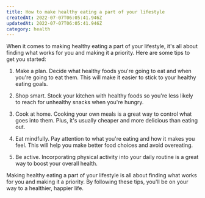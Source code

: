 ```yaml
---
title: How to make healthy eating a part of your lifestyle
createdAt: 2022-07-07T06:05:41.946Z
updatedAt: 2022-07-07T06:05:41.946Z
category: health
---
```


When it comes to making healthy eating a part of your lifestyle, it's all about finding what works for you and making it a priority. Here are some tips to get you started:

1. Make a plan. Decide what healthy foods you're going to eat and when you're going to eat them. This will make it easier to stick to your healthy eating goals.

2. Shop smart. Stock your kitchen with healthy foods so you're less likely to reach for unhealthy snacks when you're hungry.

3. Cook at home. Cooking your own meals is a great way to control what goes into them. Plus, it's usually cheaper and more delicious than eating out.

4. Eat mindfully. Pay attention to what you're eating and how it makes you feel. This will help you make better food choices and avoid overeating.

5. Be active. Incorporating physical activity into your daily routine is a great way to boost your overall health.

Making healthy eating a part of your lifestyle is all about finding what works for you and making it a priority. By following these tips, you'll be on your way to a healthier, happier life.
